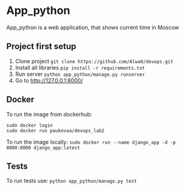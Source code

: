 # App_python
App_python is a web application, that shows current time in Moscow

## Project first setup
1. Clone project
`git clone https://github.com/Alwa0/devops.git`
2. Install all libraries
`pip install -r requirements.txt`
3. Run server
`python app_python/manage.py runserver` 
4. Go to http://127.0.0.1:8000/

## Docker
To run the image from dockerhub:
```
sudo docker login
sudo docker run paukovaa/devops_lab2
```

To run the image locally:
`sudo docker run --name django_app -d -p 8000:8000 django_app:latest`

## Tests
To run tests use:
`python app_python/manage.py test`
